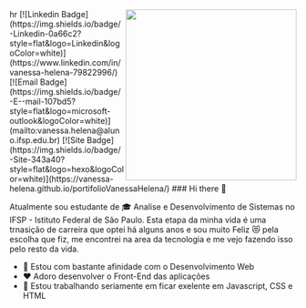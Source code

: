 <img align="right" src=".../../img/programar.png" width="300"/>
hr
[![Linkedin Badge](https://img.shields.io/badge/-Linkedin-0a66c2?style=flat&logo=Linkedin&logoColor=white)](https://www.linkedin.com/in/vanessa-helena-79822996/)
[![Email Badge](https://img.shields.io/badge/-E--mail-107bd5?style=flat&logo=microsoft-outlook&logoColor=white)](mailto:vanessa.helena@aluno.ifsp.edu.br)
[![Site Badge](https://img.shields.io/badge/-Site-343a40?style=flat&logo=hexo&logoColor=white)](https://vanessa-helena.github.io/portifolioVanessaHelena/)
### Hi there 👋

<!--
**Vanessa-Helena/Vanessa-Helena** is a ✨ _special_ ✨ repository because its `README.md` (this file) appears on your GitHub profile.-->

Atualmente sou estudante de :mortar_board: Analise e Desenvolvimento de Sistemas  no IFSP - Istituto Federal de São Paulo. Esta etapa da minha vida é uma trnasição de carreira que optei há alguns anos e sou muito Feliz :heart_eyes_cat: pela escolha que fiz, me encontrei na area da tecnologia e me vejo fazendo isso pelo resto da vida.

- :trident: Estou com bastante afinidade com  o Desenvolvimento Web 
- :heart: Adoro desenvolver o Front-End das aplicações
- :microscope: Estou trabalhando seriamente em ficar exelente em Javascript, CSS e HTML
